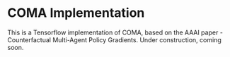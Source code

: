 # COMA Implementation

This is a Tensorflow implementation of COMA, based on the AAAI paper - Counterfactual Multi-Agent Policy Gradients.
Under construction, coming soon.
